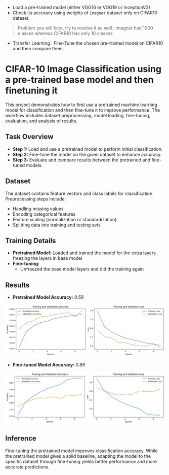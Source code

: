 * Load a pre-trained model (either VGG16 or VGG19 or InceptionV3)
* Check its accuracy using weights of `imagnet` dataset only on CIFAR10 dataset.
> Problem you will face, try to resolve it as well : imagnet had 1000 classes whereas CIFAR10 has only 10 classes
* Transfer Learning : Fine-Tune the chosen pre-trained model on CIFAR10 and then compare them
  

# CIFAR-10 Image Classification using a pre-trained base model and then finetuning it

This project demonstrates how to first use a pretrained machine learning model for classification and then fine-tune it to improve performance. The workflow includes dataset preprocessing, model loading, fine-tuning, evaluation, and analysis of results.

## Task Overview

- **Step 1:** Load and use a pretrained model to perform initial classification.
- **Step 2:** Fine-tune the model on the given dataset to enhance accuracy.
- **Step 3:** Evaluate and compare results between the pretrained and fine-tuned models.

## Dataset

The dataset contains feature vectors and class labels for classification. Preprocessing steps include:

- Handling missing values
- Encoding categorical features
- Feature scaling (normalization or standardization)
- Splitting data into training and testing sets

## Training Details

- **Pretrained Model:** Loaded and trained the model for the extra layers freezing the layers in base model
- **Fine-tuning:**
  - Unfreezed the base model layers and did the training again

## Results

- **Pretrained Model Accuracy:** *0.59*  

![History Plot](output_orig.png)


- **Fine-tuned Model Accuracy:** *0.86*

![History Plot](output_finetuned.png)

## Inference

Fine-tuning the pretrained model improves classification accuracy. While the pretrained model gives a solid baseline, adapting the model to the specific dataset through fine-tuning yields better performance and more accurate predictions.